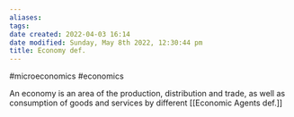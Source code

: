 ```yaml
---
aliases: 
tags: 
date created: 2022-04-03 16:14
date modified: Sunday, May 8th 2022, 12:30:44 pm
title: Economy def.
---
```


#microeconomics #economics

An economy is an area of the production, distribution and trade, as well as consumption of goods and services by different [[Economic Agents def.]]
